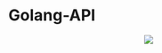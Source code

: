 # Golang-API
<div style="text-align:center;display: flex;justify-content: center;">
  <img src="https://go.dev/images/go-logo-white.svg">
<div>

